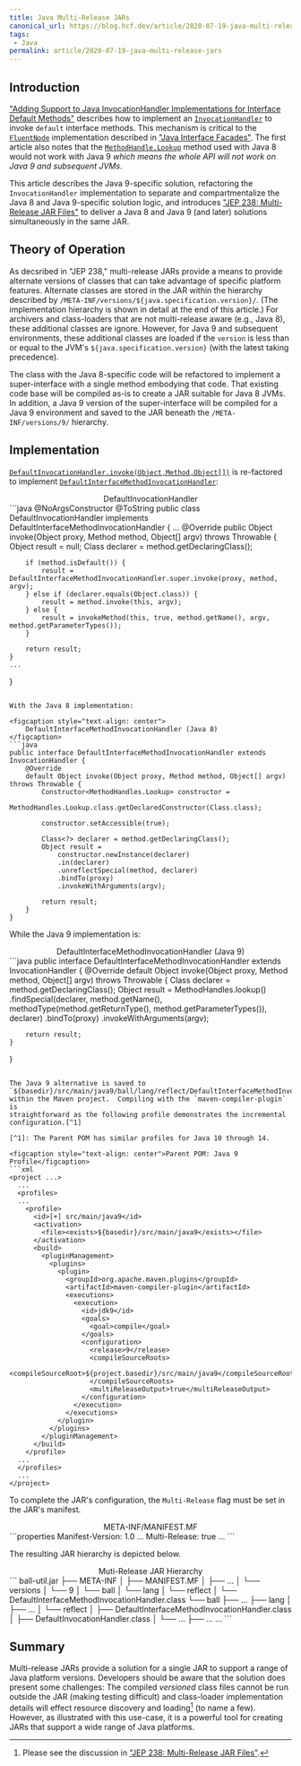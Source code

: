 ```yaml
---
title: Java Multi-Release JARs
canonical_url: https://blog.hcf.dev/article/2020-07-19-java-multi-release-jars/
tags:
 - Java
permalink: article/2020-07-19-java-multi-release-jars
---
```


## Introduction

["Adding Support to Java InvocationHandler Implementations for Interface Default Methods"](/article/2019-01-31-java-invocationhandler-interface-default-methods/)
describes how to implement an
[`InvocationHandler`](https://docs.oracle.com/javase/8/docs/api/java/lang/reflect/InvocationHandler.html?is-external=true)
to invoke `default` interface methods.  This mechanism is critical to the
[`FluentNode`](javadoc/ball/xml/FluentNode.html)
implementation described in
["Java Interface Facades"](/article/2019-03-30-java-interface-facades/).
The first article also notes that the
[`MethodHandle.Lookup`](https://docs.oracle.com/javase/8/docs/api/java/lang/invoke/MethodHandle.Lookup.html)
method used with Java 8 would not work with Java 9 *which means the whole
API will not work on Java 9 and subsequent JVMs*.

This article describes the Java 9-specific solution, refactoring the
`InvocationHandler` implementation to separate and compartmentalize the Java
8 and Java 9-specific solution logic, and introduces
["JEP 238: Multi-Release JAR Files"](https://openjdk.java.net/jeps/238)
to deliver a Java 8 and Java 9 (and later) solutions simultaneously in the
same JAR.

## Theory of Operation

As decsribed in "JEP 238," multi-release JARs provide a means to provide
alternate versions of classes that can take advantage of specific platform
features.  Alternate classes are stored in the JAR within the hierarchy
described by `/META-INF/versions/${java.specification.version}/`.
(The implementation hierarchy is shown in detail at the end of this
article.)  For archivers and class-loaders that are not multi-release aware
(e.g., Java 8), these additional classes are ignore.  However, for Java 9
and subsequent environments, these additional classes are loaded if the
`version` is less than or equal to the JVM's
`${java.specification.version}` (with the latest taking precedence).

The class with the Java 8-specific code will be refactored to implement a
super-interface with a single method embodying that code.  That existing
code base will be compiled as-is to create a JAR suitable for Java 8 JVMs.
In addition, a Java 9 version of the super-interface will be compiled for a
Java 9 environment and saved to the JAR beneath the `/META-INF/versions/9/`
hierarchy.

## Implementation

[`DefaultInvocationHandler.invoke(Object,Method,Object[])`](javadoc/ball/lang/reflect/DefaultInvocationHandler.html#invoke-java.lang.Object-java.lang.reflect.Method-java.lang.Object:A-)
is re-factored to implement
[`DefaultInterfaceMethodInvocationHandler`](http://localhost:8080/preview/DRAFT-java-multi-release-jars/javadoc/ball/lang/reflect/DefaultInterfaceMethodInvocationHandler.html):

<figcaption style="text-align: center">DefaultInvocationHandler</figcaption>
```java
@NoArgsConstructor @ToString
public class DefaultInvocationHandler implements DefaultInterfaceMethodInvocationHandler {
    ...
    @Override
    public Object invoke(Object proxy, Method method, Object[] argv) throws Throwable {
        Object result = null;
        Class<?> declarer = method.getDeclaringClass();

        if (method.isDefault()) {
            result = DefaultInterfaceMethodInvocationHandler.super.invoke(proxy, method, argv);
        } else if (declarer.equals(Object.class)) {
            result = method.invoke(this, argv);
        } else {
            result = invokeMethod(this, true, method.getName(), argv, method.getParameterTypes());
        }

        return result;
    }
    ...
}
```

With the Java 8 implementation:

<figcaption style="text-align: center">
    DefaultInterfaceMethodInvocationHandler (Java 8)
</figcaption>
```java
public interface DefaultInterfaceMethodInvocationHandler extends InvocationHandler {
    @Override
    default Object invoke(Object proxy, Method method, Object[] argv) throws Throwable {
        Constructor<MethodHandles.Lookup> constructor =
            MethodHandles.Lookup.class.getDeclaredConstructor(Class.class);

        constructor.setAccessible(true);

        Class<?> declarer = method.getDeclaringClass();
        Object result =
            constructor.newInstance(declarer)
            .in(declarer)
            .unreflectSpecial(method, declarer)
            .bindTo(proxy)
            .invokeWithArguments(argv);

        return result;
    }
}
```

While the Java 9 implementation is:

<figcaption style="text-align: center">
    DefaultInterfaceMethodInvocationHandler (Java 9)
</figcaption>
```java
public interface DefaultInterfaceMethodInvocationHandler extends InvocationHandler {
    @Override
    default Object invoke(Object proxy, Method method, Object[] argv) throws Throwable {
        Class<?> declarer = method.getDeclaringClass();
        Object result =
            MethodHandles.lookup()
            .findSpecial(declarer, method.getName(),
                         methodType(method.getReturnType(), method.getParameterTypes()), declarer)
            .bindTo(proxy)
            .invokeWithArguments(argv);

        return result;
    }
}
```

The Java 9 alternative is saved to
`${basedir}/src/main/java9/ball/lang/reflect/DefaultInterfaceMethodInvocationHandler.java`
within the Maven project.  Compiling with the `maven-compiler-plugin` is
straightforward as the following profile demonstrates the incremental
configuration.[^1]

[^1]: The Parent POM has similar profiles for Java 10 through 14.

<figcaption style="text-align: center">Parent POM: Java 9 Profile</figcaption>
```xml
<project ...>
  ...
  <profiles>
  ...
    <profile>
      <id>[+] src/main/java9</id>
      <activation>
        <file><exists>${basedir}/src/main/java9</exists></file>
      </activation>
      <build>
        <pluginManagement>
          <plugins>
            <plugin>
              <groupId>org.apache.maven.plugins</groupId>
              <artifactId>maven-compiler-plugin</artifactId>
              <executions>
                <execution>
                  <id>jdk9</id>
                  <goals>
                    <goal>compile</goal>
                  </goals>
                  <configuration>
                    <release>9</release>
                    <compileSourceRoots>
                      <compileSourceRoot>${project.basedir}/src/main/java9</compileSourceRoot>
                    </compileSourceRoots>
                    <multiReleaseOutput>true</multiReleaseOutput>
                  </configuration>
                </execution>
              </executions>
            </plugin>
          </plugins>
        </pluginManagement>
      </build>
    </profile>
  ...
  </profiles>
  ...
</project>
```

To complete the JAR's configuration, the `Multi-Release` flag must be set in
the JAR's manifest.

<figcaption style="text-align: center">META-INF/MANIFEST.MF</figcaption>
```properties
Manifest-Version: 1.0
...
Multi-Release: true
...
```

The resulting JAR hierarchy is depicted below.

<figcaption style="text-align: center">Muti-Release JAR Hierarchy</figcaption>
```
ball-util.jar
├── META-INF
│   ├── MANIFEST.MF
│   ├── ...
│   └── versions
│       └── 9
│           └── ball
│               └── lang
│                   └── reflect
│                       └── DefaultInterfaceMethodInvocationHandler.class
└── ball
    ├── ...
    ├── lang
    │   ├── ...
    │   └── reflect
    │       ├── DefaultInterfaceMethodInvocationHandler.class
    │       ├── DefaultInvocationHandler.class
    │       └── ...
    ├── ...
    ...
```

## Summary

Multi-release JARs provide a solution for a single JAR to support a range of
Java platform versions.  Developers should be aware that the solution does
present some challenges: The compiled *versioned* class files cannot be run
outside the JAR (making testing difficult) and class-loader implementation
details will effect resource discovery and loading[^2] (to name a few).
However, as illustrated with this use-case, it is a powerful tool for
creating JARs that support a wide range of Java platforms.

[^2]: Please see the discussion in
["JEP 238: Multi-Release JAR Files"](https://openjdk.java.net/jeps/238).
